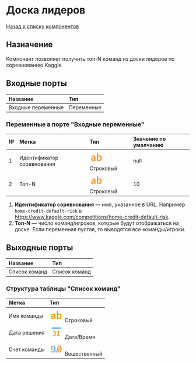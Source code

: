 # Доска лидеров

[Назад к списку компонентов](../README.md)

## Назначение

Компонент позволяет получить топ-N команд из доски лидеров по соревнованию Kaggle.

## Входные порты

| Название                | Тип        |
|:------------------------|:-----------|
| Входные переменные      | Переменные |

### Переменные в порте "Входные переменные"

| №  | Метка                         | Тип                                     | Значение по умолчанию  |
|:---|:------------------------------|:----------------------------------------|:-----------------------|
| 1  | Идентификатор соревнования    | ![](./img/string.svg) Строковый         | null                   |
| 2  | Топ-N                         | ![](./img/string.svg) Строковый         | 10                     |

1. **Идентификатор соревнования** — имя, указанное в URL. Например `home-credit-default-risk` в https://www.kaggle.com/competitions/home-credit-default-risk.
2. **Топ-N** — число команд/игроков, которые будут отображаться на доске. Если переменная пустая, то выводятся все команды/игроки.

## Выходные порты

| Название              | Тип              |
|:----------------------|:-----------------|
| Список команд         | Список команд    |

### Структура таблицы "Список команд"

| Метка             | Тип                                    |
|:------------------|:---------------------------------------|
| Имя команды       | ![](./img/string.svg) Строковый        |
| Дата решения      | ![](./img/datetime.svg) Дата/Время     |
| Счет команды      | ![](./img/realnumber.svg) Вещественный |